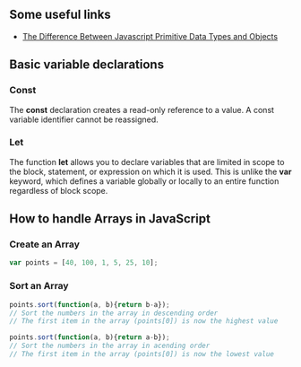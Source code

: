 ## Some useful links
* [The Difference Between Javascript Primitive Data Types and Objects](http://vicfriedman.github.io/blog/2013/09/15/the-difference-between-javascript-primitive-data-types-and-objects/)

## Basic variable declarations
### Const
The **const** declaration creates a read-only reference to a value. A const variable identifier cannot be reassigned.
### Let
The function **let** allows you to declare variables that are limited in scope to the block, statement, or expression on which it is used.
This is unlike the **var** keyword, which defines a variable globally or locally to an entire function regardless of block scope.

## How to handle Arrays in JavaScript

### Create an Array
```javascript
var points = [40, 100, 1, 5, 25, 10];
```
### Sort an Array

```javascript
points.sort(function(a, b){return b-a});    
// Sort the numbers in the array in descending order
// The first item in the array (points[0]) is now the highest value

points.sort(function(a, b){return a-b});    
// Sort the numbers in the array in acending order
// The first item in the array (points[0]) is now the lowest value
```
